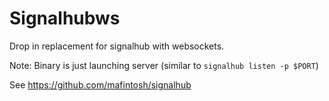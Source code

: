 # Signalhubws

Drop in replacement for signalhub with websockets.

Note: Binary is just launching server (similar to `signalhub listen -p $PORT`)

See https://github.com/mafintosh/signalhub 

